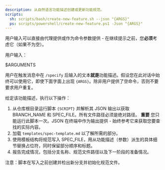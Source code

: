 ```yaml
---
description: 从自然语言功能描述创建或更新功能规范。
scripts:
  sh: scripts/bash/create-new-feature.sh --json "{ARGS}"
  ps: scripts/powershell/create-new-feature.ps1 -Json "{ARGS}"
---
```


用户输入可以直接由代理提供或作为命令参数提供 - 在继续提示之前，您**必须**考虑它（如果不为空）。

用户输入：

$ARGUMENTS

用户在触发消息中在 `/specify` 后输入的文本**就是**功能描述。假设您在此对话中始终可以使用它，即使下面字面上出现 `{ARGS}`。除非用户提供了空命令，否则不要要求用户重复。

给定该功能描述，执行以下操作：

1. 从仓库根目录运行脚本 `{SCRIPT}` 并解析其 JSON 输出以获取 BRANCH_NAME 和 SPEC_FILE。所有文件路径必须是绝对路径。
  **重要** 您只能运行此脚本一次。JSON 在终端中作为输出提供 - 始终参考它来获取您要查找的实际内容。
2. 加载 `templates/spec-template.md` 以了解所需的部分。
3. 使用模板结构将规范写入 SPEC_FILE，用从功能描述（参数）派生的具体细节替换占位符，同时保留部分顺序和标题。
4. 报告完成情况，包括分支名称、规范文件路径以及下一阶段的准备情况。

注意：脚本在写入之前创建并检出新分支并初始化规范文件。